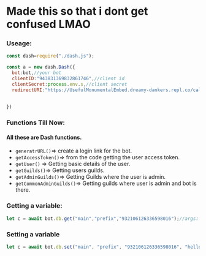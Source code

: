 # Made this so that i dont get confused LMAO

### Useage:
```js
const dash=require("./dash.js");

const a = new dash.Dash({
  bot:bot,//your bot
  clientID:"943831369832861746",//client id
  clientSecret:process.env.s,//client secret
  redirectURI:"https://UsefulMonumentalEmbed.dreamy-dankers.repl.co/callback"//redirect uri
  
  
})
```


### Functions Till Now:
#### All these are Dash functions.
- `generatrURL()`=> create a login link for the bot.
- `getAccessToken()`=> from the code getting the user access token.
- `getUser()` => Getting basic details of the user.
- `getGuilds()`=> Getting users guilds.
- `getAdminGuilds()`=> Getting Guilds where the user is admin.
- `getCommonAdminGuilds()`=> Getting guilds where user is admin and bot is there.

### Getting a variable:
```js
let c = await bot.db.get("main","prefix","932106126336598016");//args: ["table","varname","serverid/userid"]
```
### Setting a variable
```js
let c = await bot.db.set("main", "prefix", "932106126336598016", "hello"); //args: ["table","varname","serverid/userid","value"]
```